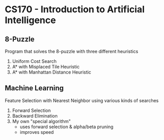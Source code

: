 # CS170 - Introduction to Artificial Intelligence

## 8-Puzzle
Program that solves the 8-puzzle with three different heuristics
  1) Uniform Cost Search
  2) A* with Misplaced Tile Heuristic
  3) A* with Manhattan Distance Heuristic
  
## Machine Learning
Feature Selection with Nearest Neighbor using various kinds of searches
  1) Forward Selection
  2) Backward Elimination
  3) My own "special algorithm"
     - uses forward selection & alpha/beta pruning
     - improves speed
